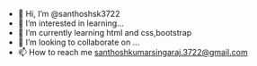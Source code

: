 - 👋 Hi, I’m @santhoshsk3722
- 👀 I’m interested in learning...
- 🌱 I’m currently learning html and css,bootstrap
- 💞️ I’m looking to collaborate on ...
- 📫 How to reach me santhoshkumarsingaraj.3722@gmail.com

<!---
santhoshsk3722/santhoshsk3722 is a ✨ special ✨ repository because its `README.md` (this file) appears on your GitHub profile.
You can click the Preview link to take a look at your changes.
--->
